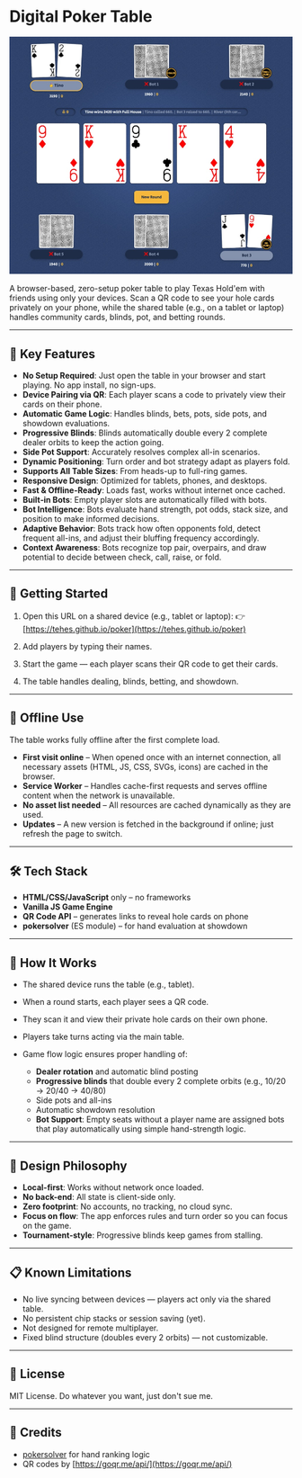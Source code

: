 # Digital Poker Table

![Demo screenshot](img/demo.jpeg)

A browser-based, zero-setup poker table to play Texas Hold'em with friends using only your devices.
Scan a QR code to see your hole cards privately on your phone, while the shared table (e.g., on a
tablet or laptop) handles community cards, blinds, pot, and betting rounds.

---

## 🎯 Key Features

- **No Setup Required**: Just open the table in your browser and start playing. No app install, no
  sign-ups.
- **Device Pairing via QR**: Each player scans a code to privately view their cards on their phone.
- **Automatic Game Logic**: Handles blinds, bets, pots, side pots, and showdown evaluations.
- **Progressive Blinds**: Blinds automatically double every 2 complete dealer orbits to keep the
  action going.
- **Side Pot Support**: Accurately resolves complex all-in scenarios.
- **Dynamic Positioning**: Turn order and bot strategy adapt as players fold.
- **Supports All Table Sizes**: From heads-up to full-ring games.
- **Responsive Design**: Optimized for tablets, phones, and desktops.
- **Fast & Offline-Ready**: Loads fast, works without internet once cached.
- **Built‑in Bots**: Empty player slots are automatically filled with bots.
- **Bot Intelligence**: Bots evaluate hand strength, pot odds, stack size, and position to make
  informed decisions.
- **Adaptive Behavior**: Bots track how often opponents fold, detect frequent all-ins, and adjust
  their bluffing frequency accordingly.
- **Context Awareness**: Bots recognize top pair, overpairs, and draw potential to decide between
  check, call, raise, or fold.

---

## 🚀 Getting Started

1. Open this URL on a shared device (e.g., tablet or laptop): 👉
   [https://tehes.github.io/poker](https://tehes.github.io/poker)

2. Add players by typing their names.

3. Start the game — each player scans their QR code to get their cards.

4. The table handles dealing, blinds, betting, and showdown.

---

## 📶 Offline Use

The table works fully offline after the first complete load.

- **First visit online** – When opened once with an internet connection, all necessary assets (HTML,
  JS, CSS, SVGs, icons) are cached in the browser.
- **Service Worker** – Handles cache-first requests and serves offline content when the network is
  unavailable.
- **No asset list needed** – All resources are cached dynamically as they are used.
- **Updates** – A new version is fetched in the background if online; just refresh the page to
  switch.

---

## 🛠️ Tech Stack

- **HTML/CSS/JavaScript** only – no frameworks
- **Vanilla JS Game Engine**
- **QR Code API** – generates links to reveal hole cards on phone
- **pokersolver** (ES module) – for hand evaluation at showdown

---

## 🤖 How It Works

- The shared device runs the table (e.g., tablet).
- When a round starts, each player sees a QR code.
- They scan it and view their private hole cards on their own phone.
- Players take turns acting via the main table.
- Game flow logic ensures proper handling of:

  - **Dealer rotation** and automatic blind posting
  - **Progressive blinds** that double every 2 complete orbits (e.g., 10/20 → 20/40 → 40/80)
  - Side pots and all-ins
  - Automatic showdown resolution
  - **Bot Support**: Empty seats without a player name are assigned bots that play automatically
    using simple hand-strength logic.

---

## 🧠 Design Philosophy

- **Local-first**: Works without network once loaded.
- **No back-end**: All state is client-side only.
- **Zero footprint**: No accounts, no tracking, no cloud sync.
- **Focus on flow**: The app enforces rules and turn order so you can focus on the game.
- **Tournament-style**: Progressive blinds keep games from stalling.

---

## 📋 Known Limitations

- No live syncing between devices — players act only via the shared table.
- No persistent chip stacks or session saving (yet).
- Not designed for remote multiplayer.
- Fixed blind structure (doubles every 2 orbits) — not customizable.

---

## 📄 License

MIT License. Do whatever you want, just don't sue me.

---

## 🙌 Credits

- [pokersolver](https://github.com/goldfire/pokersolver) for hand ranking logic
- QR codes by [https://goqr.me/api/](https://goqr.me/api/)
